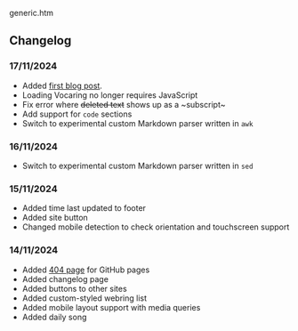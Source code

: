 generic.htm

## Changelog

### 17/11/2024

- Added [first blog post](/notes/2024/11/17.htm).
- Loading Vocaring no longer requires JavaScript
- Fix error where ~~deleted text~~ shows up as a ~subscript~
- Add support for `code` sections
- Switch to experimental custom Markdown parser written in `awk`

### 16/11/2024

- Switch to experimental custom Markdown parser written in `sed`

### 15/11/2024

- Added time last updated to footer
- Added site button
- Changed mobile detection to check orientation and touchscreen support

### 14/11/2024

- Added [404 page](/404.html) for GitHub pages
- Added changelog page
- Added buttons to other sites
- Added custom-styled webring list
- Added mobile layout support with media queries
- Added daily song

